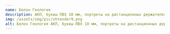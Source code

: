 ```yaml
---
name: Белон Геология
description: АКП, буквы ПВХ 10 мм, портреты на дистанционных держателях - ПВХ 5 мм, печать на самоклеющейся пленке, обрамление алюминиевым профилем
img: /assets/img/pic/shtender9.png
alt: Белон Геология АКП, буквы ПВХ 10 мм, портреты на дистанционных держателях - ПВХ 5 мм, печать на самоклеющейся пленке, обрамление алюминиевым профилем
---
```

